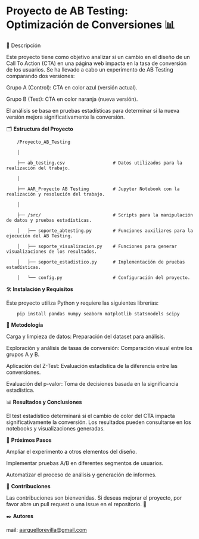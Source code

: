 # Proyecto de AB Testing: Optimización de Conversiones 📊

📖 Descripción

Este proyecto tiene como objetivo analizar si un cambio en el diseño de un Call To Action (CTA) en una página web impacta en la tasa de conversión de los usuarios. Se ha llevado a cabo un experimento de AB Testing comparando dos versiones:

Grupo A (Control): CTA en color azul (versión actual).

Grupo B (Test): CTA en color naranja (nueva versión).

El análisis se basa en pruebas estadísticas para determinar si la nueva versión mejora significativamente la conversión.

🗂️ **Estructura del Proyecto**

        /Proyecto_AB_Testing
        
        │
        
        ├── ab_testing.csv                  # Datos utilizados para la realización del trabajo.
        
        │
        
        ├── AAR_Proyecto AB Testing         # Jupyter Notebook con la realización y resolución del trabajo.
        
        │
        
        ├── /src/                           # Scripts para la manipulación de datos y pruebas estadísticas.
        
        │   ├── soporte_abtesting.py        # Funciones auxiliares para la ejecución del AB Testing.
        
        │   ├── soporte_visualizacion.py    # Funciones para generar visualizaciones de los resultados.
        
        │   ├── soporte_estadistico.py      # Implementación de pruebas estadísticas.
        
        │   └── config.py                   # Configuración del proyecto.


🛠️ **Instalación y Requisitos**

Este proyecto utiliza Python y requiere las siguientes librerías:

        pip install pandas numpy seaborn matplotlib statsmodels scipy

🔬 **Metodología**

Carga y limpieza de datos: Preparación del dataset para análisis.

Exploración y análisis de tasas de conversión: Comparación visual entre los grupos A y B.

Aplicación del Z-Test: Evaluación estadística de la diferencia entre las conversiones.

Evaluación del p-valor: Toma de decisiones basada en la significancia estadística.

📊 **Resultados y Conclusiones**

El test estadístico determinará si el cambio de color del CTA impacta significativamente la conversión. Los resultados pueden consultarse en los notebooks y visualizaciones generadas.

🔄 **Próximos Pasos**

Ampliar el experimento a otros elementos del diseño.

Implementar pruebas A/B en diferentes segmentos de usuarios.

Automatizar el proceso de análisis y generación de informes.

🤝 **Contribuciones**

Las contribuciones son bienvenidas. Si deseas mejorar el proyecto, por favor abre un pull request o una issue en el repositorio. 🚀

✒️ **Autores**

mail: aarguellorevilla@gmail.com
